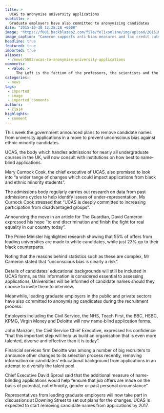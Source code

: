 ```yaml
---
title: >
  UCAS to anonymise university applications
subtitle: >
  Graduate employers have also committed to anonymising candidates
date: "2015-10-30 12:28:28 +0000"
image: "https://f001.backblazeb2.com/file/felixonline/img/upload/201510301228-ygr12-cameron-approves.jpg"
image_caption: "Cameron supports anti-bias measures and tax credit cuts"
headline: true
featured: true
imported: true
aliases:
 - /news/5682/ucas-to-anonymise-university-applications
comments:
 - value: >
     The Left is the faction of the professors, the scientists and the scholars, the cognitive elite. It is the faction of the true ultra-rich, the old money, the Rockefellers and Vanderbilts and Fords, and their trustafarian hipster junkie granichdldren. It is the faction of the journalists and the bureaucrats, the activists and astroturfers - the wielders of power. And, of course, it is the faction of movie stars and other celebrities, who for all their flaws have climbed a long greasy pole. The closer you get to the top in a democratic society, the more pervasive socialism becomes.Jesus wept.
categories:
 - news
tags:
 - imported
 - image
 - imported_comments
authors:
 - cj914
highlights:
 - comment
---
```


This week the government announced plans to remove candidate names from university applications in a move to prevent unconscious bias against ethnic minority candidates.

UCAS, the body which handles admissions for nearly all undergraduate courses in the UK, will now consult with institutions on how best to name-blind applications.

Mary Curnock Cook, the chief executive of UCAS, also promised to look into “a wider range of changes which could impact applications from black and ethnic minority students”.

The admissions body regularly carries out research on data from past admissions cycles to help identify issues of under-representation. Ms Curnock Cook stressed that “UCAS is deeply committed to increasing participation from disadvantaged groups”.

Announcing the move in an article for The Guardian, David Cameron expressed his hope “to end discrimination and finish the fight for real equality in our country today”.

The Prime Minister highlighted research showing that 55% of offers from leading universities are made to white candidates, while just 23% go to their black counterparts.

Noting that the reasons behind statistics such as these are complex, Mr Cameron stated that “unconscious bias is clearly a risk”.

Details of candidates’ educational backgrounds will still be included in UCAS forms, as this information is considered essential to assessing applications. Universities will be informed of candidate names should they choose to invite them to interview.

Meanwhile, leading graduate employers in the public and private sectors have also committed to anonymising candidates during the recruitment process.

Employers including the Civil Service, the NHS, Teach First, the BBC, HSBC, KPMG, Virgin Money and Deloitte will now name-blind application forms.

John Manzoni, the Civil Service Chief Executive, expressed his confidence “that this important step will help us build an organisation that is even more talented, diverse and effective than it is today”.

Financial services firm Deloitte was among a number of big recruiters to announce other changes to its selection process recently, removing information on candidates’ educational background from applications in an attempt to diversify the talent pool.

Chief Executive David Sproul said that the additional measure of name-blinding applications would help “ensure that job offers are made on the basis of potential, not ethnicity, gender or past personal circumstance”.

Representatives from leading graduate employers will now take part in discussions at Downing Street to set out plans for the changes. UCAS is expected to start removing candidate names from applications by 2017.
